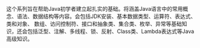 这个系列旨在帮助Java初学者建立起扎实的基础。将涵盖Java语言中的常用概念、语法、数据结构等内容。会包括JDK安装、基本数据类型、运算符、表达式、类和对象、
数组、访问控制符、接口和抽象类、集合类、枚举、异常等基础知识，还会包括泛型、注解、多线程、锁、反射、Class类、Lambda表达式等Java高级知识。
